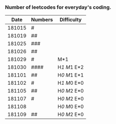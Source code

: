 ### Number of leetcodes for everyday's coding. 


| Date |Numbers	|Difficulty	|
|------|-------	|---------	|
|181015|#		| 			|
|181019|##		| 			|
|181025|###		| 			|
|181026|##		|  			|
|181029|#		|M*1		|
|181030|####	|H*1 M*1 E*2|
|181101|##		|H*0 M*1 E*1|
|181102|#		|H*1 M*0 E*0|
|181105|##		|H*0 M*2 E*0|
|181107|#		|H*0 M*2 E*0|
|181108|		|H*0 M*0 E*0|
|181109|##		|H*0 M*2 E*0|


